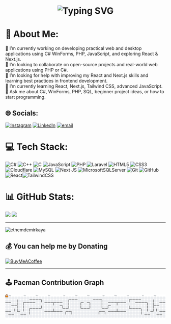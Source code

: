 <h1 align="center"><img src="https://readme-typing-svg.demolab.com?font=Fira+Code&size=35&pause=800&width=435&lines=Hi+%F0%9F%91%8B%2C+I'm+Ethem" alt="Typing SVG" /></h1>

# 💫 About Me:

🔭 I’m currently working on developing practical web and desktop applications using C# WinForms, PHP, JavaScript, and exploring React & Next.js.<br>👯 I’m looking to collaborate on open-source projects and real-world web applications using PHP or C#.<br>🤝 I’m looking for help with improving my React and Next.js skills and learning best practices in frontend development.<br>🌱 I’m currently learning React, Next.js, Tailwind CSS, advanced JavaScript.<br>💬 Ask me about C#, WinForms, PHP, SQL, beginner project ideas, or how to start programming.<br>


## 🌐 Socials:
[![Instagram](https://img.shields.io/badge/Instagram-%23E4405F.svg?logo=Instagram&logoColor=white)](https://instagram.com/ethemdmrky_) [![LinkedIn](https://img.shields.io/badge/LinkedIn-%230077B5.svg?logo=linkedin&logoColor=white)](https://linkedin.com/in/ethem-demirkaya)  [![email](https://img.shields.io/badge/Email-D14836?logo=gmail&logoColor=white)](mailto:ethemdemirkaya189@gmail.com) 



# 💻 Tech Stack:
![C#](https://img.shields.io/badge/c%23-%23239120.svg?style=for-the-badge&logo=csharp&logoColor=white) ![C++](https://img.shields.io/badge/c++-%2300599C.svg?style=for-the-badge&logo=c%2B%2B&logoColor=white) ![C](https://img.shields.io/badge/c-%2300599C.svg?style=for-the-badge&logo=c&logoColor=white) ![JavaScript](https://img.shields.io/badge/javascript-%23323330.svg?style=for-the-badge&logo=javascript&logoColor=%23F7DF1E) ![PHP](https://img.shields.io/badge/php-%23777BB4.svg?style=for-the-badge&logo=php&logoColor=white) ![Laravel](https://img.shields.io/badge/laravel-%23FF2D20.svg?style=for-the-badge&logo=laravel&logoColor=white) ![HTML5](https://img.shields.io/badge/html5-%23E34F26.svg?style=for-the-badge&logo=html5&logoColor=white) ![CSS3](https://img.shields.io/badge/css3-%231572B6.svg?style=for-the-badge&logo=css3&logoColor=white) ![Cloudflare](https://img.shields.io/badge/Cloudflare-F38020?style=for-the-badge&logo=Cloudflare&logoColor=white) ![MySQL](https://img.shields.io/badge/mysql-4479A1.svg?style=for-the-badge&logo=mysql&logoColor=white) ![Next JS](https://img.shields.io/badge/Next-black?style=for-the-badge&logo=next.js&logoColor=white)  ![MicrosoftSQLServer](https://img.shields.io/badge/Microsoft%20SQL%20Server-CC2927?style=for-the-badge&logo=microsoft%20sql%20server&logoColor=white) ![Git](https://img.shields.io/badge/git-%23F05033.svg?style=for-the-badge&logo=git&logoColor=white) ![GitHub](https://img.shields.io/badge/github-%23121011.svg?style=for-the-badge&logo=github&logoColor=white) ![React](https://img.shields.io/badge/react-%2320232a.svg?style=for-the-badge&logo=react&logoColor=%2361DAFB)![TailwindCSS](https://img.shields.io/badge/tailwindcss-%2338B2AC.svg?style=for-the-badge&logo=tailwind-css&logoColor=white)
# 📊 GitHub Stats:
![](https://github-readme-stats.vercel.app/api?username=ethemdemirkaya&theme=blue_navy&hide_border=false&include_all_commits=true&count_private=false)
![](https://github-readme-stats.vercel.app/api/top-langs/?username=ethemdemirkaya&theme=blue_navy&hide_border=false&include_all_commits=true&count_private=false&layout=compact)

---

<p align="left"> <img src="https://komarev.com/ghpvc/?username=ethemdemirkaya&color=blueviolet" alt="ethemdemirkaya" /> </p>

  ## 💰 You can help me by Donating
  [![BuyMeACoffee](https://img.shields.io/badge/Buy%20Me%20a%20Coffee-ffdd00?style=for-the-badge&logo=buy-me-a-coffee&logoColor=black)](https://buymeacoffee.com/ethemdemirkaya) 

---
## 🕹️ Pacman Contribution Graph

<picture>
  <source media="(prefers-color-scheme: dark)" srcset="https://raw.githubusercontent.com/ethemdemirkaya/ethemdemirkaya/output/pacman-contribution-graph-dark.svg">
  <source media="(prefers-color-scheme: light)" srcset="https://raw.githubusercontent.com/ethemdemirkaya/ethemdemirkaya/output/pacman-contribution-graph.svg">
  <img alt="pacman contribution graph" src="https://raw.githubusercontent.com/ethemdemirkaya/ethemdemirkaya/output/pacman-contribution-graph.svg">
</picture>

